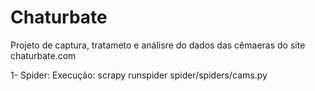 
# Chaturbate

Projeto de captura, tratameto e análisre do dados das cêmaeras do site chaturbate.com

1- Spider: 
    Execução: scrapy runspider spider/spiders/cams.py
